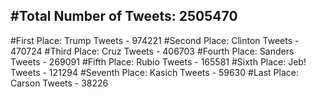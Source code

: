 #Total Number of Tweets: 2505470 
---
#First Place: Trump Tweets - 974221
#Second Place: Clinton Tweets - 470724
#Third Place: Cruz Tweets - 406703
#Fourth Place: Sanders Tweets - 269091
#Fifth Place: Rubio Tweets - 165581
#Sixth Place: Jeb! Tweets - 121294
#Seventh Place: Kasich Tweets - 59630
#Last Place: Carson Tweets - 38226
